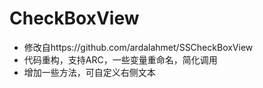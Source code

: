 CheckBoxView
============
* 修改自https://github.com/ardalahmet/SSCheckBoxView
* 代码重构，支持ARC，一些变量重命名，简化调用
* 增加一些方法，可自定义右侧文本
